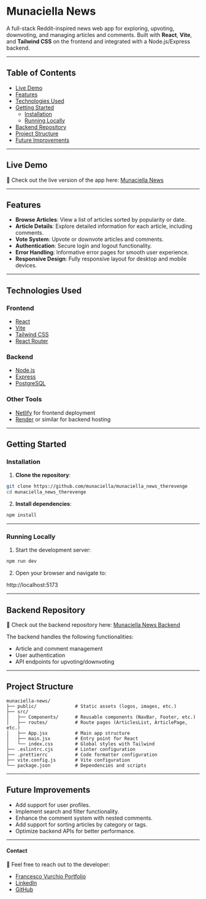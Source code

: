 # Munaciella News

A full-stack Reddit-inspired news web app for exploring, upvoting, downvoting, and managing articles and comments. Built with **React**, **Vite**, and **Tailwind CSS** on the frontend and integrated with a Node.js/Express backend.

---

## Table of Contents

- [Live Demo](#live-demo)
- [Features](#features)
- [Technologies Used](#technologies-used)
- [Getting Started](#getting-started)
  - [Installation](#installation)
  - [Running Locally](#running-locally)
- [Backend Repository](#backend-repository)
- [Project Structure](#project-structure)
- [Future Improvements](#future-improvements)

---

## Live Demo

🚀 Check out the live version of the app here: [Munaciella News](https://munaciella.netlify.app/)

---

## Features

- **Browse Articles**: View a list of articles sorted by popularity or date.
- **Article Details**: Explore detailed information for each article, including comments.
- **Vote System**: Upvote or downvote articles and comments.
- **Authentication**: Secure login and logout functionality.
- **Error Handling**: Informative error pages for smooth user experience.
- **Responsive Design**: Fully responsive layout for desktop and mobile devices.

---

## Technologies Used

### Frontend
- [React](https://reactjs.org/)
- [Vite](https://vitejs.dev/)
- [Tailwind CSS](https://tailwindcss.com/)
- [React Router](https://reactrouter.com/)

### Backend
- [Node.js](https://nodejs.org/)
- [Express](https://expressjs.com/)
- [PostgreSQL](https://www.postgresql.org/)

### Other Tools
- [Netlify](https://netlify.com/) for frontend deployment
- [Render](https://render.com/) or similar for backend hosting

---

## Getting Started

### Installation

1. **Clone the repository**:

```bash
git clone https://github.com/munaciella/munaciella_news_therevenge
cd munaciella_news_therevenge
```

2. **Install dependencies**:

```bash
npm install
```

---

### Running Locally

1.	Start the development server:

```bash
npm run dev
```

2.	Open your browser and navigate to:

http://localhost:5173

---

## Backend Repository

🔗 Check out the backend repository here: [Munaciella News Backend](https://github.com/munaciella/NC-news)

The backend handles the following functionalities:

- Article and comment management
- User authentication
- API endpoints for upvoting/downvoting

---

## Project Structure
```plaintext
munaciella-news/
├── public/              # Static assets (logos, images, etc.)
├── src/
│   ├── Components/      # Reusable components (NavBar, Footer, etc.)
│   ├── routes/          # Route pages (ArticlesList, ArticlePage, etc.)
│   ├── App.jsx          # Main app structure
│   ├── main.jsx         # Entry point for React
│   └── index.css        # Global styles with Tailwind
├── .eslintrc.cjs        # Linter configuration
├── .prettierrc          # Code formatter configuration
├── vite.config.js       # Vite configuration
└── package.json         # Dependencies and scripts
```

---

## Future Improvements

- Add support for user profiles.
- Implement search and filter functionality.
- Enhance the comment system with nested comments.
- Add support for sorting articles by category or tags.
- Optimize backend APIs for better performance.

---

#### Contact

📧 Feel free to reach out to the developer:
- [Francesco Vurchio Portfolio](https://francesco-dev.vercel.app/)
- [LinkedIn](https://www.linkedin.com/in/francesco-vurchio/)
- [GitHub](https://github.com/munaciella)